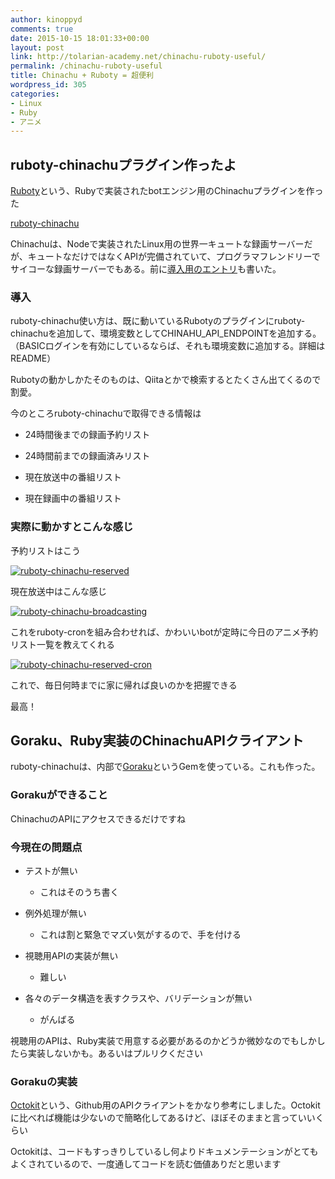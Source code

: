 ```yaml
---
author: kinoppyd
comments: true
date: 2015-10-15 18:01:33+00:00
layout: post
link: http://tolarian-academy.net/chinachu-ruboty-useful/
permalink: /chinachu-ruboty-useful
title: Chinachu + Ruboty = 超便利
wordpress_id: 305
categories:
- Linux
- Ruby
- アニメ
---
```


## ruboty-chinachuプラグイン作ったよ


[Ruboty](https://github.com/r7kamura/ruboty)という、Rubyで実装されたbotエンジン用のChinachuプラグインを作った

[ruboty-chinachu](https://github.com/YasuhiroKinoshita/ruboty-chinachu)

Chinachuは、Nodeで実装されたLinux用の世界一キュートな録画サーバーだが、キュートなだけではなくAPIが完備されていて、プログラマフレンドリーでサイコーな録画サーバーでもある。前に[導入用のエントリ](http://tolarian-academy.net/christmas-anime-2014/)も書いた。



### 導入


ruboty-chinachu使い方は、既に動いているRubotyのプラグインにruboty-chinachuを追加して、環境変数としてCHINAHU_API_ENDPOINTを追加する。（BASICログインを有効にしているならば、それも環境変数に追加する。詳細はREADME）

Rubotyの動かしかたそのものは、Qiitaとかで検索するとたくさん出てくるので割愛。

今のところruboty-chinachuで取得できる情報は



	
  * 24時間後までの録画予約リスト

	
  * 24時間前までの録画済みリスト

	
  * 現在放送中の番組リスト

	
  * 現在録画中の番組リスト





### 実際に動かすとこんな感じ


予約リストはこう

[![ruboty-chinachu-reserved](http://tolarian-academy.net/wp-content/uploads/2015/10/ruboty-chinachu-reserved.png)](http://tolarian-academy.net/wp-content/uploads/2015/10/ruboty-chinachu-reserved.png)

現在放送中はこんな感じ

[![ruboty-chinachu-broadcasting](http://tolarian-academy.net/wp-content/uploads/2015/10/ruboty-chinachu-broadcasting.png)](http://tolarian-academy.net/wp-content/uploads/2015/10/ruboty-chinachu-broadcasting.png)

これをruboty-cronを組み合わせれば、かわいいbotが定時に今日のアニメ予約リスト一覧を教えてくれる

[![ruboty-chinachu-reserved-cron](http://tolarian-academy.net/wp-content/uploads/2015/10/ruboty-chinachu-reserved-cron.png)](http://tolarian-academy.net/wp-content/uploads/2015/10/ruboty-chinachu-reserved-cron.png)

これで、毎日何時までに家に帰れば良いのかを把握できる

最高！



## Goraku、Ruby実装のChinachuAPIクライアント


ruboty-chinachuは、内部で[Goraku](https://github.com/YasuhiroKinoshita/goraku)というGemを使っている。これも作った。


### Gorakuができること


ChinachuのAPIにアクセスできるだけですね


### 今現在の問題点





	
  * テストが無い

	
    * これはそのうち書く




	
  * 例外処理が無い

	
    * これは割と緊急でマズい気がするので、手を付ける




	
  * 視聴用APIの実装が無い

	
    * 難しい




	
  * 各々のデータ構造を表すクラスや、バリデーションが無い

	
    * がんばる





視聴用のAPIは、Ruby実装で用意する必要があるのかどうか微妙なのでもしかしたら実装しないかも。あるいはプルリクください



### Gorakuの実装


[Octokit](https://octokit.github.io/)という、Github用のAPIクライアントをかなり参考にしました。Octokitに比べれば機能は少ないので簡略化してあるけど、ほぼそのままと言っていいくらい

Octokitは、コードもすっきりしているし何よりドキュメンテーションがとてもよくされているので、一度通してコードを読む価値ありだと思います
